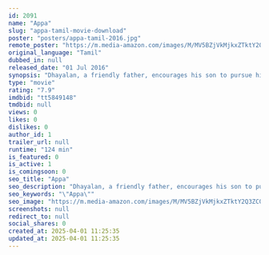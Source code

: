 ```yaml
---
id: 2091
name: "Appa"
slug: "appa-tamil-movie-download"
poster: "posters/appa-tamil-2016.jpg"
remote_poster: "https://m.media-amazon.com/images/M/MV5BZjVkMjkxZTktY2Q3ZC00ZGNlLWE2OTQtMmI4NjgwYzZjOTVmXkEyXkFqcGdeQXVyMTEzNzg0Mjkx._V1_SX300.jpg"
original_language: "Tamil"
dubbed_in: null
released_date: "01 Jul 2016"
synopsis: "Dhayalan, a friendly father, encourages his son to pursue his dreams. In contrast, Singaperumal imposes his own perspective on his son while Nadunilayan is disinterested in his boy's future."
type: "movie"
rating: "7.9"
imdbid: "tt5849148"
tmdbid: null
views: 0
likes: 0
dislikes: 0
author_id: 1
trailer_url: null
runtime: "124 min"
is_featured: 0
is_active: 1
is_comingsoon: 0
seo_title: "Appa"
seo_description: "Dhayalan, a friendly father, encourages his son to pursue his dreams. In contrast, Singaperumal imposes his own perspective on his son while Nadunilayan is disinterested in his boy's future."
seo_keywords: "\"Appa\""
seo_image: "https://m.media-amazon.com/images/M/MV5BZjVkMjkxZTktY2Q3ZC00ZGNlLWE2OTQtMmI4NjgwYzZjOTVmXkEyXkFqcGdeQXVyMTEzNzg0Mjkx._V1_SX300.jpg"
screenshots: null
redirect_to: null
social_shares: 0
created_at: 2025-04-01 11:25:35
updated_at: 2025-04-01 11:25:35
---
```


